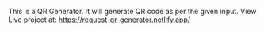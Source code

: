 This is a QR Generator.
It will generate QR code as per the given input.
View Live project at:  https://request-qr-generator.netlify.app/
